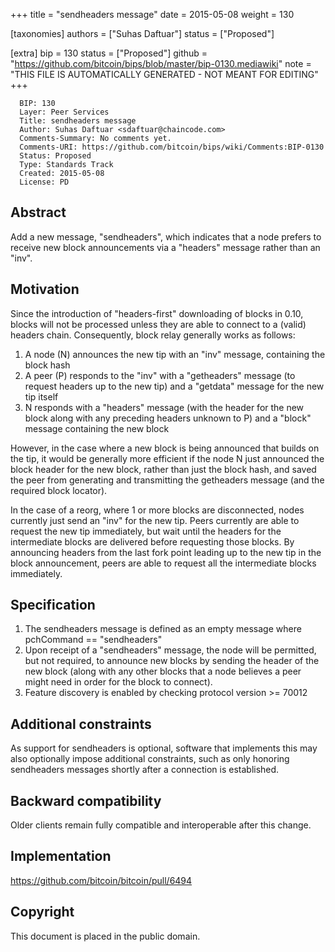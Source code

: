 
+++
title = "sendheaders message"
date = 2015-05-08
weight = 130

[taxonomies]
authors = ["Suhas Daftuar"]
status = ["Proposed"]

[extra]
bip = 130
status = ["Proposed"]
github = "https://github.com/bitcoin/bips/blob/master/bip-0130.mediawiki"
note = "THIS FILE IS AUTOMATICALLY GENERATED - NOT MEANT FOR EDITING"
+++

```
  BIP: 130
  Layer: Peer Services
  Title: sendheaders message
  Author: Suhas Daftuar <sdaftuar@chaincode.com>
  Comments-Summary: No comments yet.
  Comments-URI: https://github.com/bitcoin/bips/wiki/Comments:BIP-0130
  Status: Proposed
  Type: Standards Track
  Created: 2015-05-08
  License: PD
```

<h2>Abstract</h2>


Add a new message, "sendheaders", which indicates that a node prefers to receive new block announcements via a "headers" message rather than an "inv".

<h2>Motivation</h2>


Since the introduction of "headers-first" downloading of blocks in 0.10, blocks will not be processed unless
they are able to connect to a (valid) headers chain.  Consequently, block relay generally works
as follows:
1.  A node (N) announces the new tip with an "inv" message, containing the block hash
1.  A peer (P) responds to the "inv" with a "getheaders" message (to request headers up to the new tip) and a "getdata" message for the new tip itself
1.  N responds with a "headers" message (with the header for the new block along with any preceding headers unknown to P) and a "block" message containing the new block


However, in the case where a new block is being announced that builds on the tip, it would be generally more efficient if the node N just announced the block header for the new block, rather than just the block hash, and saved the peer from generating and transmitting the getheaders message (and the required block locator).

In the case of a reorg, where 1 or more blocks are disconnected, nodes currently just send an "inv" for the new tip.  Peers currently are able to request the new tip immediately, but wait until the headers for the intermediate blocks are delivered before requesting those blocks.  By announcing headers from the last fork point leading up to the new tip in the block announcement, peers are able to request all the intermediate blocks immediately.

<h2>Specification</h2>


1.  The sendheaders message is defined as an empty message where pchCommand == "sendheaders"
1.  Upon receipt of a "sendheaders" message, the node will be permitted, but not required, to announce new blocks by sending the header of the new block (along with any other blocks that a node believes a peer might need in order for the block to connect).
1.  Feature discovery is enabled by checking protocol version >= 70012


<h2>Additional constraints</h2>


As support for sendheaders is optional, software that implements this may also optionally impose additional constraints, such as only honoring sendheaders messages shortly after a connection is established.

<h2>Backward compatibility</h2>


Older clients remain fully compatible and interoperable after this change.

<h2>Implementation</h2>


https://github.com/bitcoin/bitcoin/pull/6494

<h2>Copyright</h2>


This document is placed in the public domain.
